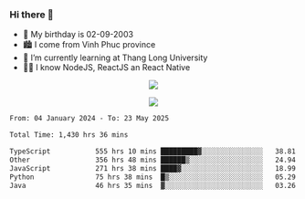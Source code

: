 ### Hi there 👋
- 🎂 My birthday is 02-09-2003
- 🏙️ I come from Vinh Phuc province
- 🌱 I’m currently learning at Thang Long University
- 🧑‍💻 I know NodeJS, ReactJS an React Native
<p align="center"><img src="https://github-readme-stats.vercel.app/api?username=tmquang0209&show_icons=true&theme=gradient"></p>
<p align="center"><img src="https://github-readme-stats.vercel.app/api/top-langs/?username=tmquang0209&hide=scss,css&langs_count=10"></p>
<!--START_SECTION:waka-->

```txt
From: 04 January 2024 - To: 23 May 2025

Total Time: 1,430 hrs 36 mins

TypeScript           555 hrs 10 mins █████████▓░░░░░░░░░░░░░░░   38.81 %
Other                356 hrs 48 mins ██████▒░░░░░░░░░░░░░░░░░░   24.94 %
JavaScript           271 hrs 38 mins ████▓░░░░░░░░░░░░░░░░░░░░   18.99 %
Python               75 hrs 38 mins  █▒░░░░░░░░░░░░░░░░░░░░░░░   05.29 %
Java                 46 hrs 35 mins  ▓░░░░░░░░░░░░░░░░░░░░░░░░   03.26 %
```

<!--END_SECTION:waka-->
